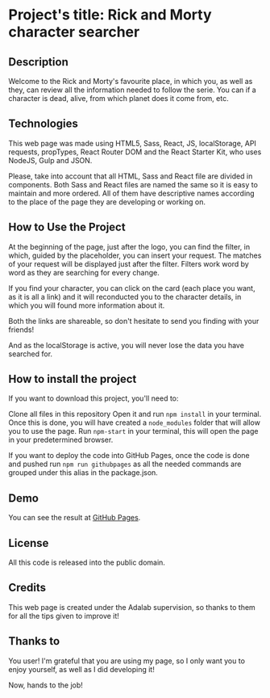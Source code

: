 # Project's title: Rick and Morty character searcher

## Description

Welcome to the Rick and Morty's favourite place, in which you, as well as they, can review all the information needed to follow the serie. You can if a character is dead, alive, from which planet does it come from, etc.

## Technologies

This web page was made using HTML5, Sass, React, JS, localStorage, API requests, propTypes, React Router DOM and the React Starter Kit, who uses NodeJS, Gulp and JSON.

Please, take into account that all HTML, Sass and React file are divided in components. Both Sass and React files are named the same so it is easy to maintain and more ordered. All of them have descriptive names according to the place of the page they are developing or working on.

## How to Use the Project

At the beginning of the page, just after the logo, you can find the filter, in which, guided by the placeholder, you can insert your request. The matches of your request will be displayed just after the filter. Filters work word by word as they are searching for every change.

If you find your character, you can click on the card (each place you want, as it is all a link) and it will reconducted you to the character details, in which you will found more information about it.

Both the links are shareable, so don't hesitate to send you finding with your friends!

And as the localStorage is active, you will never lose the data you have searched for.

## How to install the project

If you want to download this project, you'll need to:

Clone all files in this repository
Open it and run `npm install` in your terminal. Once this is done, you will have created a `node_modules` folder that will allow you to use the page.
Run `npm-start` in your terminal, this will open the page in your predetermined browser.

If you want to deploy the code into GitHub Pages, once the code is done and pushed run `npm run githubpages` as all the needed commands are grouped under this alias in the package.json.

## Demo

You can see the result at [GitHub Pages](https://github.com/lvaldenebro/rick-morty-character-searcher-react).

## License
All this code is released into the public domain.

## Credits

This web page is created under the Adalab supervision, so thanks to them for all the tips given to improve it!

## Thanks to

You user! I'm grateful that you are using my page, so I only want you to enjoy yourself, as well as I did developing it!

Now, hands to the job!
